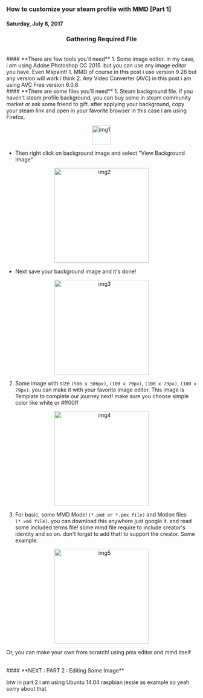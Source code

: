 ### **How to customize your steam profile with MMD [Part 1]**
#### Saturday, July 8, 2017

<h3 align="center">Gathering Required File</h3>

<br>
#### **There are few tools you'll need**
1. Some image editor. in my case, i am using Adobe Photoshop CC 2015. but you can use any image editor you have. Even Mspaint!
1. MMD of course <https://learnmmd.com/downloads/> in this post i use version 9.26 but any version will work i think
2. Any Video Converter (AVC) <http://www.any-video-converter.com/products/for_video_free/> in this post i am using AVC Free version 6.0.8

<br>
#### **There are some files you'll need**
1. Steam background file. if you haven't steam profile background, you can buy some in steam community market or ask some friend to gift. after applying your background, copy your steam link and open in your favorite browser in this case i am using Firefox.
<p align="center">
	<img src="./posts/2017-07-08-how-to-customize-your-steam-profile-with-mmd-part-1/1.png" height="50px" alt="img1">
</p> 

* Then right click on background image and select "View Background Image"
<p align="center">
	<img src="./posts/2017-07-08-how-to-customize-your-steam-profile-with-mmd-part-1/2.png" height="250px" alt="img2">
</p> 

* Next save your background image and it's done!
<p align="center">
	<img src="./posts/2017-07-08-how-to-customize-your-steam-profile-with-mmd-part-1/3.png" height="250px" alt="img3">
</p> 

2. Some image with size `(506 x 506px)`, `(100 x 79px)`, `(100 x 79px)`, `(100 x 79px)`. you can make it with your favorite image editor. This image is Template to complete our journey next! make sure you choose simple color like white or #ff00ff
<p align="center">
	<img src="./posts/2017-07-08-how-to-customize-your-steam-profile-with-mmd-part-1/4.png" height="250px" alt="img4">
</p> 
  
3. For basic, some MMD Model `(*.pmd or *.pmx file)` and  Motion files `(*.vmd file)`. you can download this anywhere just google it. and read some included terms file! some mmd file require to include creator's identity and so on. don't forget to add that! to support the creator. Some example.
<p align="center">
	<img src="./posts/2017-07-08-how-to-customize-your-steam-profile-with-mmd-part-1/5.png" height="250px" alt="img5">
</p> 

Or, you can make your own from scratch! using pmx editor and mmd itself

<br>
#### **NEXT : PART 2 : Editing Some Image**

btw in part 2 i am using Ubuntu 14.04 raspbian jessie as example so yeah sorry about that
